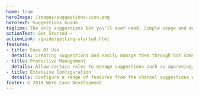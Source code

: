 ```yaml
---
home: true
heroImage: /images/suggestions-icon.png
heroText: Suggestions Guide
tagline: The only suggestions bot you'll ever need. Simple usage and management of suggestions for public and staff use.
actionText: Get Started →
actionLink: /guide/getting-started.html
features:
- title: Ease Of Use
  details: Creating suggestions and easily manage them through bot commands. Designed for the most simple usage.
- title: Productive Management
  details: Allow certain roles to manage suggestions such as approving/rejecting and adding notes giving server members full information.
- title: Extensive Configuration
  details: Configure a range of features from the channel suggestions will be submitted to down to the emojis that will be added.
footer: © 2018 Nerd Cave Development 
---
```

